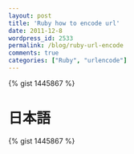 ```yaml
---
layout: post
title: 'Ruby how to encode url'
date: 2011-12-8
wordpress_id: 2533
permalink: /blog/ruby-url-encode
comments: true
categories: ["Ruby", "urlencode"]
---
```

{% gist 1445867 %}

# 日本語

{% gist 1445867 %}
